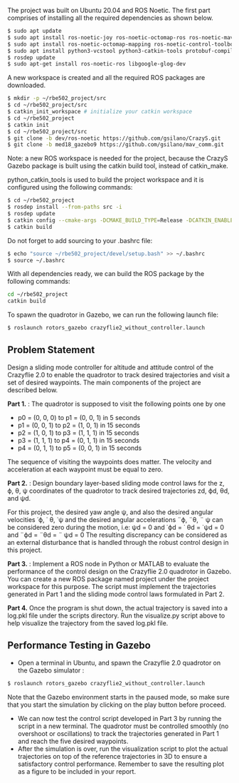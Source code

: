 The project was built on Ubuntu 20.04 and ROS Noetic. The first part comprises of installing all the required dependencies as shown below. 
```bash
$ sudo apt update
$ sudo apt install ros-noetic-joy ros-noetic-octomap-ros ros-noetic-mavlink
$ sudo apt install ros-noetic-octomap-mapping ros-noetic-control-toolbox
$ sudo apt install python3-vcstool python3-catkin-tools protobuf-compiler libgoogle-glog-dev
$ rosdep update
$ sudo apt-get install ros-noetic-ros libgoogle-glog-dev
```

A new workspace is created and all the required ROS packages are downloaded.
```bash 
$ mkdir -p ~/rbe502_project/src
$ cd ~/rbe502_project/src
$ catkin_init_workspace # initialize your catkin workspace
$ cd ~/rbe502_project
$ catkin init
$ cd ~/rbe502_project/src
$ git clone -b dev/ros-noetic https://github.com/gsilano/CrazyS.git
$ git clone -b med18_gazebo9 https://github.com/gsilano/mav_comm.git
```
Note: a new ROS workspace is needed for the project, because the CrazyS Gazebo package is built using the catkin build tool, instead of catkin_make.

python_catkin_tools is used to build the project workspace and it is configured using the following commands:
```bash
$ cd ~/rbe502_project
$ rosdep install --from-paths src -i
$ rosdep update
$ catkin config --cmake-args -DCMAKE_BUILD_TYPE=Release -DCATKIN_ENABLE_TESTING=False
$ catkin build
```

Do not forget to add sourcing to your .bashrc file:
```bash 
$ echo "source ~/rbe502_project/devel/setup.bash" >> ~/.bashrc
$ source ~/.bashrc
```

With all dependencies ready, we can build the ROS package by the following commands:
```bash
cd ~/rbe502_project
catkin build
```
To spawn the quadrotor in Gazebo, we can run the following launch file:
```bash 
$ roslaunch rotors_gazebo crazyflie2_without_controller.launch
```

## Problem Statement
Design a sliding mode controller for altitude and attitude control of the Crazyflie 2.0 to enable the quadrotor to track desired 
trajectories and visit a set of desired waypoints. The main components of the project are described below.

**Part 1.** : The quadrotor is supposed to visit the following points one by one   
- p0 = (0, 0, 0) to p1 = (0, 0, 1) in 5 seconds
- p1 = (0, 0, 1) to p2 = (1, 0, 1) in 15 seconds
- p2 = (1, 0, 1) to p3 = (1, 1, 1) in 15 seconds
- p3 = (1, 1, 1) to p4 = (0, 1, 1) in 15 seconds
- p4 = (0, 1, 1) to p5 = (0, 0, 1) in 15 seconds

The sequence of visiting the waypoints does matter. The velocity and acceleration at each waypoint must be equal to zero.

**Part 2.** : Design boundary layer-based sliding mode control laws for the z, ϕ, θ, ψ coordinates of the quadrotor to track desired trajectories
zd, ϕd, θd, and ψd.

For this project, the desired yaw angle ψ, and also the desired angular velocities ˙ϕ, ˙ θ, ˙ψ and the desired angular accelerations ¨ϕ, ¨θ, ¨ ψ can be considered zero during the motion, i.e: ψd = 0 and ˙ϕd = ˙ θd = ˙ψd = 0 and ¨ϕd = ¨θd = ¨ ψd = 0
The resulting discrepancy can be considered as an external disturbance that is handled through the robust control design in this project.

**Part 3.** : Implement a ROS node in Python or MATLAB to evaluate the performance of the
control design on the Crazyflie 2.0 quadrotor in Gazebo. You can create a new ROS package
named project under the project workspace for this purpose. The script must implement the
trajectories generated in Part 1 and the sliding mode control laws formulated in Part 2.

**Part 4.** Once the program is shut down, the actual trajectory is saved into a log.pkl file under
the scripts directory. Run the visualize.py script above to help visualize the trajectory from
the saved log.pkl file.

## Performance Testing in Gazebo
- Open a terminal in Ubuntu, and spawn the Crazyflie 2.0 quadrotor on the Gazebo simulator :
```bash
$ roslaunch rotors_gazebo crazyflie2_without_controller.launch
``` 
Note that the Gazebo environment starts in the paused mode, so make sure that you start the
simulation by clicking on the play button before proceed.
- We can now test the control script developed in Part 3 by running the script in a new terminal.
The quadrotor must be controlled smoothly (no overshoot or oscillations) to track the trajectories
generated in Part 1 and reach the five desired waypoints.
- After the simulation is over, run the visualization script to plot the actual trajectories on top
of the reference trajectories in 3D to ensure a satisfactory control performance. Remember to save
the resulting plot as a figure to be included in your report.
